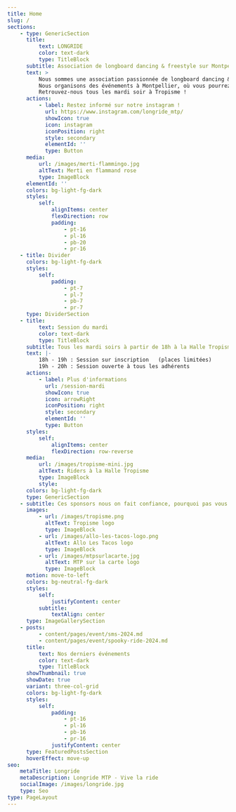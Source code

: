 ```yaml
---
title: Home
slug: /
sections:
    - type: GenericSection
      title:
          text: LONGRIDE
          color: text-dark
          type: TitleBlock
      subtitle: Association de longboard dancing & freestyle sur Montpellier
      text: >
          Nous sommes une association passionnée de longboard dancing & freestyle.
          Nous organisons des événements à Montpellier, où vous pourrez découvrir et pratiquer cette discipline fascinante.
          Retrouvez-nous tous les mardi soir à Tropisme !
      actions:
          - label: Restez informé sur notre instagram !
            url: https://www.instagram.com/longride_mtp/
            showIcon: true
            icon: instagram
            iconPosition: right
            style: secondary
            elementId: ''
            type: Button
      media:
          url: /images/merti-flammingo.jpg
          altText: Merti en flammand rose
          type: ImageBlock
      elementId: ''
      colors: bg-light-fg-dark
      styles:
          self:
              alignItems: center
              flexDirection: row
              padding:
                  - pt-16
                  - pl-16
                  - pb-20
                  - pr-16
    - title: Divider
      colors: bg-light-fg-dark
      styles:
          self:
              padding:
                  - pt-7
                  - pl-7
                  - pb-7
                  - pr-7
      type: DividerSection
    - title:
          text: Session du mardi
          color: text-dark
          type: TitleBlock
      subtitle: Tous les mardi soirs à partir de 18h à la Halle Tropisme
      text: |-
          18h - 19h : Session sur inscription   (places limitées)
          19h - 20h : Session ouverte à tous les adhérents
      actions:
          - label: Plus d'informations
            url: /session-mardi
            showIcon: true
            icon: arrowRight
            iconPosition: right
            style: secondary
            elementId: ''
            type: Button
      styles:
          self:
              alignItems: center
              flexDirection: row-reverse
      media:
          url: /images/tropisme-mini.jpg
          altText: Riders à la Halle Tropisme
          type: ImageBlock
          style:
      colors: bg-light-fg-dark
      type: GenericSection
    - subtitle: Ces sponsors nous on fait confiance, pourquoi pas vous !
      images:
          - url: /images/tropisme.png
            altText: Tropisme logo
            type: ImageBlock
          - url: /images/allo-les-tacos-logo.png
            altText: Allo Les Tacos logo
            type: ImageBlock
          - url: /images/mtpsurlacarte.jpg
            altText: MTP sur la carte logo
            type: ImageBlock
      motion: move-to-left
      colors: bg-neutral-fg-dark
      styles:
          self:
              justifyContent: center
          subtitle:
              textAlign: center
      type: ImageGallerySection
    - posts:
          - content/pages/event/sms-2024.md
          - content/pages/event/spooky-ride-2024.md
      title:
          text: Nos derniers événements
          color: text-dark
          type: TitleBlock
      showThumbnail: true
      showDate: true
      variant: three-col-grid
      colors: bg-light-fg-dark
      styles:
          self:
              padding:
                  - pt-16
                  - pl-16
                  - pb-16
                  - pr-16
              justifyContent: center
      type: FeaturedPostsSection
      hoverEffect: move-up
seo:
    metaTitle: Longride
    metaDescription: Longride MTP - Vive la ride
    socialImage: /images/longride.jpg
    type: Seo
type: PageLayout
---
```


